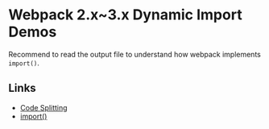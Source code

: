 # Webpack 2.x~3.x Dynamic Import Demos

Recommend to read the output file to understand how webpack implements `import()`.

## Links

* [Code Splitting](https://webpack.js.org/guides/code-splitting/#dynamic-imports)
* [import()](https://webpack.js.org/api/module-methods/#import)
